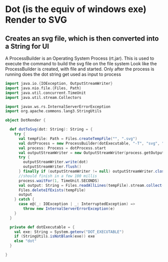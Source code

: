 # Dot (is the equiv of windows exe) Render to SVG

## Creates an svg file, which is then converted into a String for UI

A ProcessBuilder is an Operating System Process (rt.jar). 
This is used to execute the command to build the svg file on the file system
Look like the ProcessBuilder is created, with file and started. 
Only after the process is running does the dot string get used as input to process

```scala
import java.io.{IOException, OutputStreamWriter}
import java.nio.file.{Files, Path}
import java.util.concurrent.TimeUnit
import java.util.stream.Collectors

import javax.ws.rs.InternalServerErrorException
import org.apache.commons.lang3.StringUtils

object DotRender {

  def dotToSvg(dot: String): String = {
    try {
      val tempFile: Path = Files.createTempFile("", ".svg")
      val dotProcess = new ProcessBuilder(dotExecutable, "-T", "svg", "-o", tempFile.toAbsolutePath.toString)
      val process: Process = dotProcess.start
      val outputStreamWriter = new OutputStreamWriter(process.getOutputStream)
      try {
        outputStreamWriter.write(dot)
        outputStreamWriter.flush()
      } finally if (outputStreamWriter != null) outputStreamWriter.close()
      //should finish in a few 100 millis
      process.waitFor(1, TimeUnit.SECONDS)
      val output: String = Files.readAllLines(tempFile).stream.collect(Collectors.joining("\n"))
      Files.deleteIfExists(tempFile)
      output
    } catch {
      case e@(_: IOException | _: InterruptedException) =>
        throw new InternalServerErrorException(e)
    }
  }

  private def dotExecutable = {
    val exe: String = System.getenv("DOT_EXECUTABLE")
    if (StringUtils.isNotBlank(exe)) exe
    else "dot"
  }

}

```
